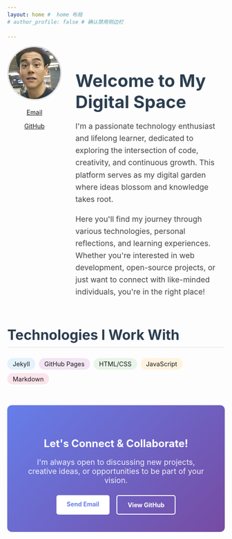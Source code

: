 ```yaml
---
layout: home #  home 布局
# author_profile: false # 确认禁用侧边栏

---
```


<!-- Personal Introduction Section -->
<div class="home-intro" style="display: flex; align-items: flex-start; gap: 2rem; margin-bottom: 3rem;">
  <!-- Left: Avatar and Social Links -->
  <div class="avatar-section" style="flex-shrink: 0; text-align: center;">
    <img src="/assets/images/image0001.jpg" alt="My Avatar" style="width: 120px; height: 120px; border-radius: 50%; object-fit: cover; border: 3px solid #e0e0e0;" />
    <div class="social-links" style="margin-top: 1rem; font-size: 0.9rem; color: #666;">
      <p><i class="fas fa-envelope"></i> <a href="mailto:2118516661@qq.com">Email</a></p>
      <p><i class="fab fa-github"></i> <a href="https://github.com/noonecar     ">GitHub</a></p>
      <!-- Add other social links like Twitter, LinkedIn, etc. -->
    </div>
  </div>

  <!-- Right: Text Introduction -->
  <div class="intro-text" style="flex-grow: 1;">
    <h1 style="font-size: 2.5rem; margin-bottom: 0.5rem; color: #2c3e50;">Welcome to My Digital Space</h1>
    <p style="font-size: 1.1rem; line-height: 1.6; color: #444; margin-bottom: 1rem;">
      I'm a passionate technology enthusiast and lifelong learner, dedicated to exploring the intersection of code, creativity, and continuous growth. This platform serves as my digital garden where ideas blossom and knowledge takes root.
    </p>
    <p style="font-size: 1.1rem; line-height: 1.6; color: #444;">
      Here you'll find my journey through various technologies, personal reflections, and learning experiences. Whether you're interested in web development, open-source projects, or just want to connect with like-minded individuals, you're in the right place!
    </p>
  </div>
</div>

<!-- Skills & Technologies -->
<div class="skills-section" style="margin-top: 3rem;">
  <h2 style="font-size: 2rem; margin-bottom: 1.5rem; border-bottom: 2px solid #eee; padding-bottom: 0.5rem; color: #2c3e50;">Technologies I Work With</h2>
  <div style="display: flex; flex-wrap: wrap; gap: 0.5rem; margin-bottom: 1rem;">
    <span style="background: #e3f2fd; padding: 0.3rem 0.8rem; border-radius: 15px; font-size: 0.9rem;">Jekyll</span>
    <span style="background: #f3e5f5; padding: 0.3rem 0.8rem; border-radius: 15px; font-size: 0.9rem;">GitHub Pages</span>
    <span style="background: #e8f5e8; padding: 0.3rem 0.8rem; border-radius: 15px; font-size: 0.9rem;">HTML/CSS</span>
    <span style="background: #fff3e0; padding: 0.3rem 0.8rem; border-radius: 15px; font-size: 0.9rem;">JavaScript</span>
    <span style="background: #fce4ec; padding: 0.3rem 0.8rem; border-radius: 15px; font-size: 0.9rem;">Markdown</span>
    <!-- Add more technologies -->
  </div>
</div>

<!-- Call to Action Section -->
<div class="cta-section" style="margin-top: 3rem; text-align: center; padding: 2.5rem; background: linear-gradient(135deg, #667eea 0%, #764ba2 100%); color: white; border-radius: 10px;">
  <h3 style="margin-bottom: 1rem; font-size: 1.5rem;">Let's Connect & Collaborate!</h3>
  <p style="margin-bottom: 1.5rem; font-size: 1.1rem; opacity: 0.9;">
    I'm always open to discussing new projects, creative ideas, or opportunities to be part of your vision.
  </p>
  <div style="display: flex; gap: 1rem; justify-content: center; flex-wrap: wrap;">
    <a href="mailto:2118516661@qq.com" style="display: inline-block; padding: 0.75rem 1.5rem; background-color: white; color: #667eea; text-decoration: none; border-radius: 5px; font-weight: bold; transition: transform 0.2s;">
      Send Email
    </a>
    <a href="https://github.com/noonecar     " style="display: inline-block; padding: 0.75rem 1.5rem; background-color: transparent; color: white; text-decoration: none; border: 2px solid white; border-radius: 5px; font-weight: bold; transition: all 0.2s;">
      View GitHub
    </a>
  </div>
</div>

<style>
.cta-section a:hover {
  transform: translateY(-2px);
  box-shadow: 0 4px 12px rgba(0,0,0,0.15);
}
</style>
